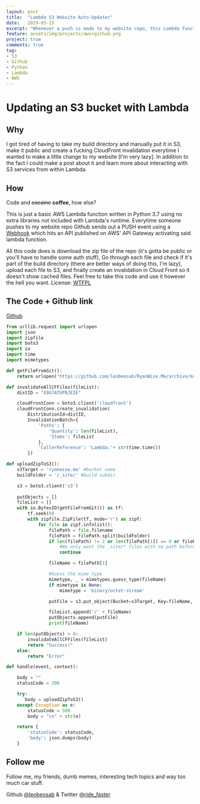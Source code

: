 ```yaml
---
layout: post
title:  "Lambda S3 Website Auto-Updater"
date:   2019-05-15
excerpt: "Whenever a push is made to my website repo, this Lambda function updates my website with the build"
feature: assets/img/projects/aws+github.png
project: true
comments: true
tag:
- S3
- Github
- Python
- Lambda
- AWS
---
```


# Updating an S3 bucket with Lambda

## Why
I got tired of having to take my build directory and manually put it in S3, make it public and create a fucking CloudFront invalidation everytime I wanted to make a little change to my website [I'm very lazy]. In addition to the fact I could make a post about it and learn more about interacting with S3 services from within Lambda.

## How
Code and ~~cocaine~~ **coffee**, how else?

This is just a basic AWS Lambda function wirtten in Python 3.7 using no extra libraries not included with Lambda's runtime. Everytime someone pushes to my website repo Github sends out a PUSH event using a [Webhook](https://developer.github.com/webhooks/) which hits an API published on AWS' API Gateway activating said lambda function. 

All this code does is download the zip file of the repo (it's gotta be public or you'll have to handle some auth stuff), Go through each file and check if it's part of the build directory (there are better ways of doing this, I'm lazy), upload each file to S3, and finally create an invalidation in Cloud Front so it doesn't show cached files. Feel free to take this code and use it however the hell you want. License: [WTFPL](http://www.wtfpl.net)

## The Code + Github link 
[Github](https://github.com/leobeosab/AWSAPITools/tree/master/functions/PortGitToS3)

``` python
from urllib.request import urlopen
import json
import zipfile
import boto3
import io
import time
import mimetypes

def getFileFromGit():
    return urlopen("https://github.com/leobeosab/RyanWise.Me/archive/master.zip").read()

def invalidateAllCFFiles(fileList):
    distID = "E8G7ATUPBJEIE"

    cloudFrontConn = boto3.client('cloudfront')
    cloudFrontConn.create_invalidation(
        DistributionId=distID, 
        InvalidationBatch={
            'Paths': {
                'Quantity': len(fileList),
                'Items': fileList
            },
            'CallerReference': 'Lambda:'+ str(time.time())
        })

def uploadZipToS3():
    s3Target = 'ryanwise.me' #bucket name
    buildFolder = '/_site/' #build subdir

    s3 = boto3.client('s3')
    
    putObjects = []
    fileList = []
    with io.BytesIO(getFileFromGit()) as tf:
        tf.seek(0)
        with zipfile.ZipFile(tf, mode='r') as zipf:
            for file in zipf.infolist():
                filePath = file.filename
                filePath = filePath.split(buildFolder)
                if len(filePath) != 2 or len(filePath[1]) == 0 or filePath[1].endswith('/'): 
                    #We only want the _site/* files with no path before it
                    continue

                fileName = filePath[1]

                #Guess the mime type
                mimetype, _ = mimetypes.guess_type(fileName)
                if mimetype is None:
                    mimetype = 'binary/octet-stream'

                putFile = s3.put_object(Bucket=s3Target, Key=fileName, Body=zipf.read(file), ACL='public-read', ContentType=mimetype)

                fileList.append('/' + fileName)
                putObjects.append(putFile)
                print(fileName)

    if len(putObjects) > 0:
        invalidateAllCFFiles(fileList)
        return "Success!"
    else:
        return "Error"

def handle(event, context):

    body = ""
    statusCode = 200

    try:
       body = uploadZipToS3() 
    except Exception as e:
        statusCode = 500
        body = "\n" + str(e)

    return {
        'statusCode': statusCode,
        'body': json.dumps(body)
    }
```

## Follow me
Follow me, my friends, dumb memes, interesting tech topics and way too much car stuff. 

Github [@leobeosab](https://github.com/leobeosab) & Twitter [@ride_faster](https://twitter.com/ride_faster)